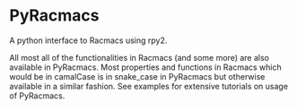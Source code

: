 # PyRacmacs
A python interface to Racmacs using rpy2.

All most all of the functionalities in Racmacs (and some more) are also available in PyRacmacs. Most properties and functions in Racmacs which would be in camalCase 
is in snake_case in PyRacmacs but otherwise available in a similar fashion. See examples for extensive tutorials on usage of PyRacmacs.
